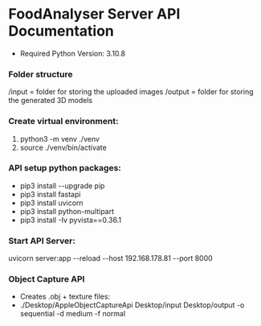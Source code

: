 # FoodAnalyser Server API Documentation
- Required Python Version: 3.10.8

### Folder structure
/input = folder for storing the uploaded images
/output = folder for storing the generated 3D models

### Create virtual environment:
1. python3 -m venv ./venv
2. source ./venv/bin/activate

### API setup python packages:
- pip3 install --upgrade pip
- pip3 install fastapi
- pip3 install uvicorn
- pip3 install python-multipart
- pip3 install -Iv pyvista==0.36.1

### Start API Server:
uvicorn server:app --reload --host 192.168.178.81 --port 8000

### Object Capture API
- Creates .obj + texture files:
- ./Desktop/AppleObjectCaptureApi Desktop/input Desktop/output -o sequential -d medium -f normal